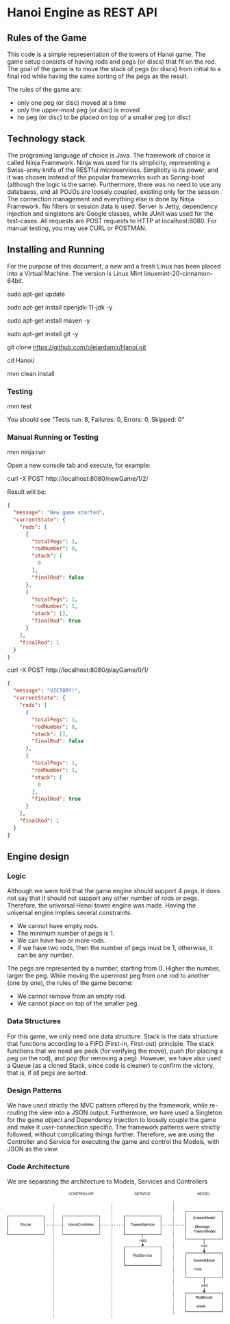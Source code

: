 # Hanoi Engine as REST API

## Rules of the Game
This code is a simple representation of the towers of Hanoi game.
The game setup consists of having rods and pegs (or discs) that fit on the rod. 
The goal of the game is to move the stack of pegs (or discs) from initial to a final rod while having the same sorting of the pegs as the result.

The rules of the game are:
- only one peg (or disc) moved at a time
- only the upper-most peg (or disc) is moved
- no peg (or disc) to be placed on top of a smaller peg (or disc)

## Technology stack
The programing language of choice is Java. The framework of choice is called Ninja Framework. Ninja was used for its simplicity, representing a Swiss-army knife of the RESTful microservices. Simplicity is its power, and it was chosen instead of the popular frameworks such as Spring-boot (although the logic is the same). Furthermore, there was no need to use any databaess, and all POJOs are loosely coupled, existing only for the session. The connection management and everything else is done by Ninja Framework. No filters or session data is used. Server is Jetty, dependency injection and singletons are Google classes, while JUnit was used for the test-cases. All requests are POST requests to HTTP at localhost:8080. For manual testing, you may use CURL or POSTMAN.

## Installing and Running
For the purpose of this document, a new and a fresh Linux has been placed into a Virtual Machine. The version is Linux Mint linuxmint-20-cinnamon-64bit.

sudo apt-get update

sudo apt-get install openjdk-11-jdk -y

sudo apt-get install maven -y

sudo apt-get install git -y

git clone https://github.com/olejardamir/Hanoi.git

cd Hanoi/

mvn clean install

### Testing

mvn test

You should see "Tests run: 8, Failures: 0, Errors: 0, Skipped: 0"

### Manual Running or Testing

mvn ninja:run

Open a new console tab and execute, for example:

curl -X POST http://localhost:8080/newGame/1/2/

Result will be:
```JSON
{
  "message": "New game started",
  "currentState": {
    "rods": [
      {
        "totalPegs": 1,
        "rodNumber": 0,
        "stack": [
          0
        ],
        "finalRod": false
      },
      {
        "totalPegs": 1,
        "rodNumber": 1,
        "stack": [],
        "finalRod": true
      }
    ],
    "finalRod": 1
  }
}
```

curl -X POST http://localhost:8080/playGame/0/1/
```JSON
{
  "message": "VICTORY!",
  "currentState": {
    "rods": [
      {
        "totalPegs": 1,
        "rodNumber": 0,
        "stack": [],
        "finalRod": false
      },
      {
        "totalPegs": 1,
        "rodNumber": 1,
        "stack": [
          0
        ],
        "finalRod": true
      }
    ],
    "finalRod": 1
  }
}
```

## Engine design
### Logic
Although we were told that the game engine should support 4 pegs, it does not say that it should not support any other number of rods or pegs. Therefore, the universal Henoi tower engine was made. Having the universal engine implies several constraints. 
- We cannot have empty rods. 
- The minimum number of pegs is 1. 
- We can have two or more rods. 
- If we have two rods, then the number of pegs must be 1, otherwise, it can be any number.

The pegs are represented by a number, starting from 0. Higher the number, larger the peg. While moving the upermost peg from one rod to another (one by one), the rules of the game become:
- We cannot remove from an empty rod.
- We cannot place on top of the smaller peg.


### Data Structures
For this game, we only need one data structure. Stack is the data structure that functions according to a FIFO (First-in, First-out) principle. The stack functions that we need are peek (for verifying the move), push (for placing a peg on the rod), and pop (for removing a peg). However, we have also used a Queue (as a cloned Stack, since code is cleaner) to confirm the victory, that is, if all pegs are sorted.

### Design Patterns
We have used strictly the MVC pattern offered by the framework, while re-routing the view into a JSON output. Furthermore, we have used a Singleton for the game object and Dependency Injection to loosely couple the game and make it user-connection specific. The framework patterns were strictly followed, without complicating things further. Therefore, we are using the Controller and Service for executing the game and control the Models, with JSON as the view.

### Code Architecture
We are separating the architecture to Models, Services and Controllers

<img src="https://raw.githubusercontent.com/olejardamir/Hanoi/main/architecture.png">




